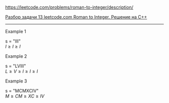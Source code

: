 https://leetcode.com/problems/roman-to-integer/description/

[Разбор задачи 13 leetcode.com Roman to Integer. Решение на C++](https://www.youtube.com/watch?v=ucCArP5ZJtg&ab_channel=3.5%D0%B7%D0%B0%D0%B4%D0%B0%D1%87%D0%B8%D0%B2%D0%BD%D0%B5%D0%B4%D0%B5%D0%BB%D1%8E)

___________

Example 1

s = "III"  
$I \geqslant I \geqslant I$

Example 2

s = "LVIII"   
$L \geqslant V \geqslant I \geqslant I \geqslant I$

Example 3

s = "MCMXCIV"  
$M \geqslant CM \geqslant XC \geqslant IV$
